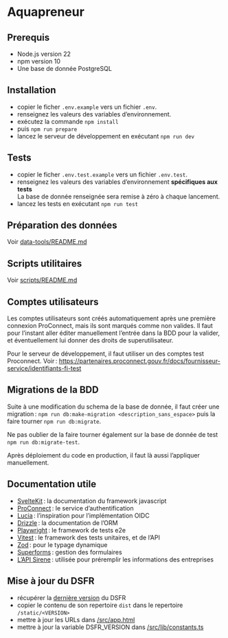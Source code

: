 # Aquapreneur

## Prerequis

- Node.js version 22
- npm version 10
- Une base de donnée PostgreSQL

## Installation

- copier le ficher `.env.example` vers un fichier `.env`.
- renseignez les valeurs des variables d’environnement.
- exécutez la commande `npm install`
- puis `npm run prepare`
- lancez le serveur de développement en exécutant `npm run dev`

## Tests

- copier le ficher `.env.test.example` vers un fichier `.env.test`.
- renseignez les valeurs des variables d’environnement **spécifiques aux tests**  
  La base de donnée renseignée sera remise à zéro à chaque lancement.
- lancez les tests en exécutant `npm run test`

## Préparation des données

Voir [data-tools/README.md](data-tools/README.md)

## Scripts utilitaires

Voir [scripts/README.md](scripts/README.md)

## Comptes utilisateurs

Les comptes utilisateurs sont créés automatiquement après une première connexion ProConnect, mais ils sont marqués comme
non valides. Il faut pour l’instant aller éditer manuellement l’entrée dans la BDD pour la valider, et éventuellement lui
donner des droits de superutilisateur.

Pour le serveur de développement, il faut utiliser un des comptes test Proconnect.
Voir : https://partenaires.proconnect.gouv.fr/docs/fournisseur-service/identifiants-fi-test

## Migrations de la BDD

Suite à une modification du schema de la base de donnée, il faut créer une migration :
`npm run db:make-migration <description_sans_espace>`
puis la faire tourner
`npm run db:migrate`.

Ne pas oublier de la faire tourner également sur la base de donnée de test
`npm run db:migrate-test`.

Après déploiement du code en production, il faut là aussi l’appliquer manuellement.

## Documentation utile

- [SvelteKit](https://svelte.dev/docs/kit/introduction) : la documentation du framework javascript
- [ProConnect](https://partenaires.proconnect.gouv.fr/docs/fournisseur-service) : le service d’authentification
- [Lucia](https://lucia-auth.com/) : l’inspiration pour l’implémentation OIDC
- [Drizzle](https://orm.drizzle.team) : la documentation de l’ORM
- [Playwright](https://playwright.dev/) : le framework de tests e2e
- [Vitest](https://vitest.dev/) : le framework des tests unitaires, et de l’API
- [Zod](https://zod.dev/) : pour le typage dynamique
- [Superforms](https://superforms.rocks/) : gestion des formulaires
- [L’API Sirene](https://portail-api.insee.fr/catalog/api/2ba0e549-5587-3ef1-9082-99cd865de66f/doc?page=6548510e-c3e1-3099-be96-6edf02870699) : utilisée pour préremplir les informations des entreprises

## Mise à jour du DSFR

- récupérer la [dernière version](https://github.com/GouvernementFR/dsfr/releases) du DSFR
- copier le contenu de son repertoire `dist` dans le repertoire `/static/<VERSION>`
- mettre à jour les URLs dans [/src/app.html](/src/app.html)
- mettre à jour la variable DSFR_VERSION dans [/src/lib/constants.ts](/src/lib/constants.ts)
